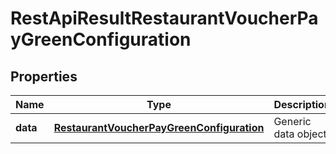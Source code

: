 
# RestApiResultRestaurantVoucherPayGreenConfiguration

## Properties
Name | Type | Description | Notes
------------ | ------------- | ------------- | -------------
**data** | [**RestaurantVoucherPayGreenConfiguration**](RestaurantVoucherPayGreenConfiguration.md) | Generic data object. | 



